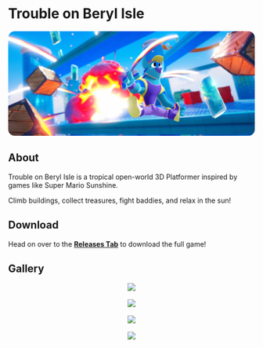 # Trouble on Beryl Isle

<p align="center"><img src="images/splash-art.png" style="max-width:100%; height:auto;" /></p>

## About

Trouble on Beryl Isle is a tropical open-world 3D Platformer inspired by games like Super Mario Sunshine. 

Climb buildings, collect treasures, fight baddies, and relax in the sun!

## Download

Head on over to the **[Releases Tab](../../releases)** to download the full game!


## Gallery

<p align="center"><img src="photo-grids/0.webp"></p>

<p align="center"><img src="photo-grids/1.webp"></p>

<p align="center"><img src="photo-grids/2.webp"></p>

<p align="center"><img src="photo-grids/3.webp"></p>
